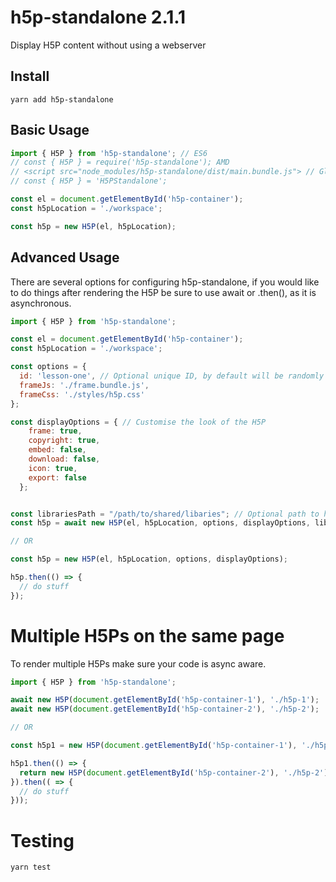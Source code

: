 # h5p-standalone 2.1.1
Display H5P content without using a webserver


## Install
```
yarn add h5p-standalone
```

## Basic Usage

```javascript
import { H5P } from 'h5p-standalone'; // ES6
// const { H5P } = require('h5p-standalone'); AMD
// <script src="node_modules/h5p-standalone/dist/main.bundle.js"> // Globals
// const { H5P } = 'H5PStandalone';

const el = document.getElementById('h5p-container');
const h5pLocation = './workspace';

const h5p = new H5P(el, h5pLocation);
```

## Advanced Usage

There are several options for configuring h5p-standalone, if you would like to do things after rendering the H5P be sure to use await or .then(), as it is asynchronous.
```javascript
import { H5P } from 'h5p-standalone';

const el = document.getElementById('h5p-container');
const h5pLocation = './workspace';

const options = {
  id: 'lesson-one', // Optional unique ID, by default will be randomly generated
  frameJs: './frame.bundle.js',
  frameCss: './styles/h5p.css'
};

const displayOptions = { // Customise the look of the H5P
    frame: true,
    copyright: true,
    embed: false,
    download: false,
    icon: true,
    export: false
  };


const librariesPath = "/path/to/shared/libaries"; // Optional path to h5p activity libraries outside of content directory
const h5p = await new H5P(el, h5pLocation, options, displayOptions, librariesPath);

// OR

const h5p = new H5P(el, h5pLocation, options, displayOptions);

h5p.then(() => {
  // do stuff
});
```

# Multiple H5Ps on the same page
To render multiple H5Ps make sure your code is async aware.

```javascript
import { H5P } from 'h5p-standalone';

await new H5P(document.getElementById('h5p-container-1'), './h5p-1');
await new H5P(document.getElementById('h5p-container-2'), './h5p-2');

// OR

const h5p1 = new H5P(document.getElementById('h5p-container-1'), './h5p-1');

h5p1.then(() => {
  return new H5P(document.getElementById('h5p-container-2'), './h5p-2');
}).then(( => {
  // do stuff
}));
```

# Testing

```
yarn test
```